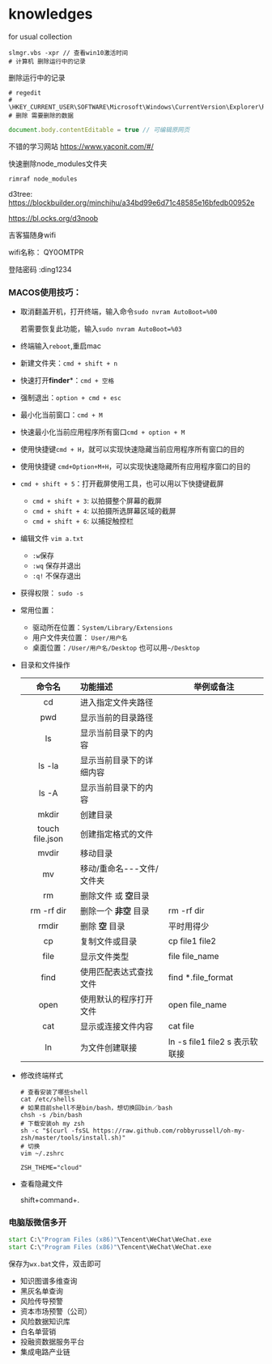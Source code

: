 # knowledges

for usual collection

```shell
slmgr.vbs -xpr // 查看win10激活时间
# 计算机 删除运行中的记录
```

删除运行中的记录

```shell
# regedit
# \HKEY_CURRENT_USER\SOFTWARE\Microsoft\Windows\CurrentVersion\Explorer\RunMRU
# 删除 需要删除的数据
```

```javascript
document.body.contentEditable = true // 可编辑原网页
```

不错的学习网站 https://www.yaconit.com/#/ 

快速删除node_modules文件夹

```shell
rimraf node_modules
```

d3tree: https://blockbuilder.org/minchihu/a34bd99e6d71c48585e16bfedb00952e

https://bl.ocks.org/d3noob

吉客猫随身wifi

wifi名称： QY0OMTPR

登陆密码 :ding1234

### MACOS使用技巧：

- 取消翻盖开机，打开终端，输入命令`sudo nvram AutoBoot=%00`

  若需要恢复此功能，输入`sudo nvram AutoBoot=%03`

- 终端输入`reboot`,重启mac

- 新建文件夹：`cmd + shift + n`

- 快速打开**finder***：`cmd + 空格`

- 强制退出：`option + cmd + esc`

- 最小化当前窗口：`cmd + M`

- 快速最小化当前应用程序所有窗口`cmd + option + M`

- 使用快捷键`cmd + H`，就可以实现快速隐藏当前应用程序所有窗口的目的

- 使用快捷键 `cmd+Option+M+H`，可以实现快速隐藏所有应用程序窗口的目的

- `cmd + shift + 5`：打开截屏使用工具，也可以用以下快捷键截屏

  - `cmd + shift + 3`: 以拍摄整个屏幕的截屏
  - `cmd + shift + 4`: 以拍摄所选屏幕区域的截屏
  - `cmd + shift + 6`: 以捕捉触控栏
  
- 编辑文件 `vim a.txt`

  - `:w`保存
  - `:wq` 保存并退出
  - `:q!` 不保存退出

- 获得权限： `sudo -s`

- 常用位置：

  - 驱动所在位置：`System/Library/Extensions`
  - 用户文件夹位置： `User/用户名`
  - 桌面位置：`/User/用户名/Desktop` 也可以用`~/Desktop`

- 目录和文件操作

  |     命令名      | 功能描述                  | 举例或备注                     |
  | :-------------: | :------------------------ | ------------------------------ |
  |       cd        | 进入指定文件夹路径        |                                |
  |       pwd       | 显示当前的目录路径        |                                |
  |       ls        | 显示当前目录下的内容      |                                |
  |     ls -la      | 显示当前目录下的详细内容  |                                |
  |      ls -A      | 显示当前目录下的内容      |                                |
  |      mkdir      | 创建目录                  |                                |
  | touch file.json | 创建指定格式的文件        |                                |
  |      mvdir      | 移动目录                  |                                |
  |       mv        | 移动/重命名---文件/文件夹 |                                |
  |       rm        | 删除文件 或 **空**目录    |                                |
  |   rm -rf dir    | 删除一个 **非空** 目录    | rm -rf dir                     |
  |      rmdir      | 删除 **空** 目录          | 平时用得少                     |
  |       cp        | 复制文件或目录            | cp file1 file2                 |
  |      file       | 显示文件类型              | file file_name                 |
  |      find       | 使用匹配表达式查找文件    | find *.file_format             |
  |      open       | 使用默认的程序打开文件    | open file_name                 |
  |       cat       | 显示或连接文件内容        | cat file                       |
  |       ln        | 为文件创建联接            | ln -s file1 file2 s 表示软联接 |

- 修改终端样式

  ```shell
  # 查看安装了哪些shell
  cat /etc/shells
  # 如果目前shell不是bin/bash，想切换回bin／bash
  chsh -s /bin/bash
  # 下载安装oh my zsh
  sh -c "$(curl -fsSL https://raw.github.com/robbyrussell/oh-my-zsh/master/tools/install.sh)"
  # 切换
  vim ~/.zshrc
  
  ZSH_THEME="cloud"
  ```

- 查看隐藏文件

  shift+command+.

### 电脑版微信多开

```bat
start C:\"Program Files (x86)"\Tencent\WeChat\WeChat.exe
start C:\"Program Files (x86)"\Tencent\WeChat\WeChat.exe
```

保存为`wx.bat`文件，双击即可

















- 知识图谱多维查询
- 黑灰名单查询
- 风险传导预警
- 资本市场预警（公司）
- 风险数据知识库
- 白名单营销
- 投融资数据服务平台
- 集成电路产业链